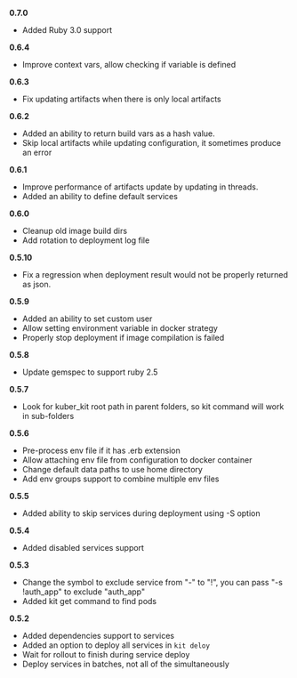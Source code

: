 **0.7.0**
- Added Ruby 3.0 support

**0.6.4**
- Improve context vars, allow checking if variable is defined

**0.6.3**
- Fix updating artifacts when there is only local artifacts

**0.6.2**
- Added an ability to return build vars as a hash value.
- Skip local artifacts while updating configuration, it sometimes produce an error

**0.6.1**
- Improve performance of artifacts update by updating in threads.
- Added an ability to define default services

**0.6.0**
- Cleanup old image build dirs
- Add rotation to deployment log file

**0.5.10**
- Fix a regression when deployment result would not be properly returned as json.

**0.5.9**
- Added an ability to set custom user
- Allow setting environment variable in docker strategy
- Properly stop deployment if image compilation is failed

**0.5.8**
- Update gemspec to support ruby 2.5

**0.5.7**
- Look for kuber_kit root path in parent folders, so kit command will work in sub-folders

**0.5.6**
- Pre-process env file if it has .erb extension
- Allow attaching env file from configuration to docker container
- Change default data paths to use home directory
- Add env groups support to combine multiple env files

**0.5.5**
- Added ability to skip services during deployment using -S option

**0.5.4**
- Added disabled services support

**0.5.3**
- Change the symbol to exclude service from "-" to "!", you can pass "-s !auth_app" to exclude "auth_app"
- Added kit get command to find pods
 
**0.5.2**
- Added dependencies support to services
- Added an option to deploy all services in `kit deloy`
- Wait for rollout to finish during service deploy
- Deploy services in batches, not all of the simultaneously